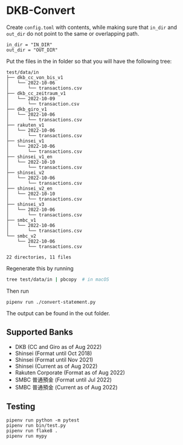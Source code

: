 # DKB-Convert

Create `config.toml` with contents, while making sure that `in_dir` and
`out_dir` do not point to the same or overlapping path.

```
in_dir = "IN_DIR"
out_dir = "OUT_DIR"
```

Put the files in the in folder so that you will have the following tree:

```
test/data/in
├── dkb_cc_von_bis_v1
│   └── 2022-10-06
│       └── transactions.csv
├── dkb_cc_zeitraum_v1
│   └── 2022-10-09
│       └── transaction.csv
├── dkb_giro_v1
│   └── 2022-10-06
│       └── transactions.csv
├── rakuten_v1
│   └── 2022-10-06
│       └── transactions.csv
├── shinsei_v1
│   └── 2022-10-06
│       └── transactions.csv
├── shinsei_v1_en
│   └── 2022-10-10
│       └── transactions.csv
├── shinsei_v2
│   └── 2022-10-06
│       └── transactions.csv
├── shinsei_v2_en
│   └── 2022-10-10
│       └── transactions.csv
├── shinsei_v3
│   └── 2022-10-06
│       └── transactions.csv
├── smbc_v1
│   └── 2022-10-06
│       └── transactions.csv
└── smbc_v2
    └── 2022-10-06
        └── transactions.csv

22 directories, 11 files
```

Regenerate this by running

```sh
tree test/data/in | pbcopy  # in macOS
```

Then run

```
pipenv run ./convert-statement.py
```

The output can be found in the out folder.

## Supported Banks

- DKB (CC and Giro as of Aug 2022)
- Shinsei (Format until Oct 2018)
- Shinsei (Format until Nov 2021)
- Shinsei (Current as of Aug 2022)
- Rakuten Corporate (Format as of Aug 2022)
- SMBC 普通預金 (Format until Jul 2022)
- SMBC 普通預金 (Current as of Aug 2022)

## Testing

```
pipenv run python -m pytest
pipenv run bin/test.py
pipenv run flake8 .
pipenv run mypy
```
